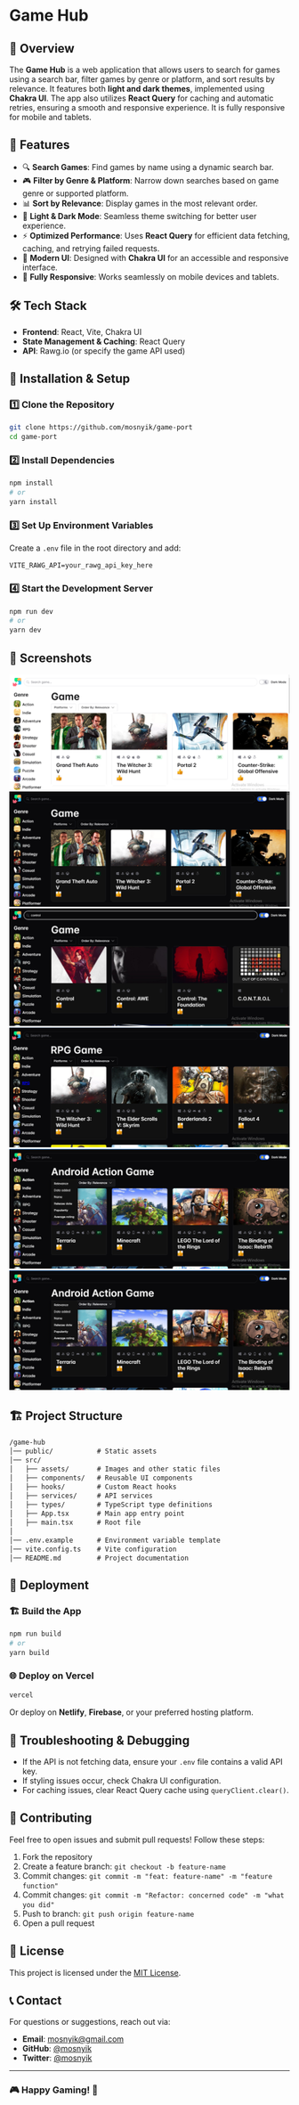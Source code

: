 # Game Hub

## 📌 Overview
The **Game Hub** is a web application that allows users to search for games using a search bar, filter games by genre or platform, and sort results by relevance. It features both **light and dark themes**, implemented using **Chakra UI**. The app also utilizes **React Query** for caching and automatic retries, ensuring a smooth and responsive experience. It is fully responsive for mobile and tablets.

## 🚀 Features
- 🔍 **Search Games**: Find games by name using a dynamic search bar.
- 🎮 **Filter by Genre & Platform**: Narrow down searches based on game genre or supported platform.
- 📊 **Sort by Relevance**: Display games in the most relevant order.
- 🌙 **Light & Dark Mode**: Seamless theme switching for better user experience.
- ⚡ **Optimized Performance**: Uses **React Query** for efficient data fetching, caching, and retrying failed requests.
- 🎨 **Modern UI**: Designed with **Chakra UI** for an accessible and responsive interface.
- 📱 **Fully Responsive**: Works seamlessly on mobile devices and tablets.

## 🛠️ Tech Stack
- **Frontend**: React, Vite, Chakra UI
- **State Management & Caching**: React Query
- **API**: Rawg.io (or specify the game API used)

## 🔧 Installation & Setup
### 1️⃣ Clone the Repository
```bash
git clone https://github.com/mosnyik/game-port
cd game-port
```

### 2️⃣ Install Dependencies
```bash
npm install
# or
yarn install
```

### 3️⃣ Set Up Environment Variables
Create a `.env` file in the root directory and add:
```env
VITE_RAWG_API=your_rawg_api_key_here
```

### 4️⃣ Start the Development Server
```bash
npm run dev
# or
yarn dev
```

## 📸 Screenshots
![Light Theme](public/screenshots/light-theme.png)
![Dark Theme](public/screenshots/dark-theme.png)
![Search games](public/screenshots/search-feature.png)
![Select genre](public/screenshots/select-genre.png)
![Select platform](public/screenshots/select-genre&platform.png)
![Sort by relevence](public/screenshots/sort-by-relevance.png)


## 🏗️ Project Structure
```
/game-hub
│── public/           # Static assets
│── src/
│   ├── assets/       # Images and other static files
│   ├── components/   # Reusable UI components
│   ├── hooks/        # Custom React hooks
│   ├── services/     # API services
│   ├── types/        # TypeScript type definitions
│   ├── App.tsx       # Main app entry point
│   ├── main.tsx      # Root file
│
│── .env.example      # Environment variable template
│── vite.config.ts    # Vite configuration
│── README.md         # Project documentation
```

## 🚀 Deployment
### 🏗️ Build the App
```bash
npm run build
# or
yarn build
```
### 🌐 Deploy on Vercel
```bash
vercel
```
Or deploy on **Netlify**, **Firebase**, or your preferred hosting platform.

## 🐛 Troubleshooting & Debugging
- If the API is not fetching data, ensure your `.env` file contains a valid API key.
- If styling issues occur, check Chakra UI configuration.
- For caching issues, clear React Query cache using `queryClient.clear()`.

## 🙌 Contributing
Feel free to open issues and submit pull requests! Follow these steps:
1. Fork the repository
2. Create a feature branch: `git checkout -b feature-name`
3. Commit changes: `git commit -m "feat: feature-name" -m "feature function"`
4. Commit changes: `git commit -m "Refactor: concerned code" -m "what you did"`
5. Push to branch: `git push origin feature-name`
6. Open a pull request

## 📜 License
This project is licensed under the [MIT License](LICENSE).

## 📞 Contact
For questions or suggestions, reach out via:
- **Email**: mosnyik@gmail.com
- **GitHub**: [@mosnyik](https://github.com/mosnyik)
- **Twitter**: [@mosnyik](https://twitter.com/mosnyik)

---
### 🎮 Happy Gaming! 🚀

